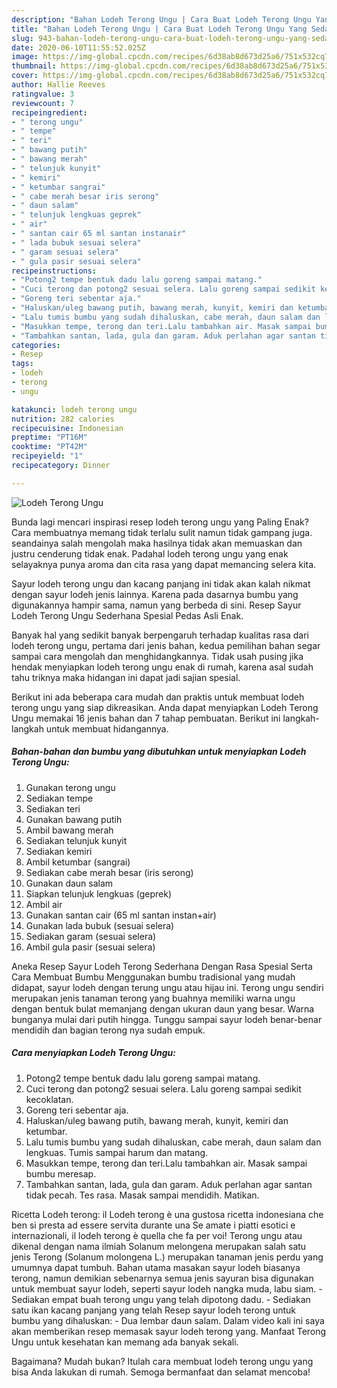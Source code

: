 ```yaml
---
description: "Bahan Lodeh Terong Ungu | Cara Buat Lodeh Terong Ungu Yang Sedap"
title: "Bahan Lodeh Terong Ungu | Cara Buat Lodeh Terong Ungu Yang Sedap"
slug: 943-bahan-lodeh-terong-ungu-cara-buat-lodeh-terong-ungu-yang-sedap
date: 2020-06-10T11:55:52.025Z
image: https://img-global.cpcdn.com/recipes/6d38ab8d673d25a6/751x532cq70/lodeh-terong-ungu-foto-resep-utama.jpg
thumbnail: https://img-global.cpcdn.com/recipes/6d38ab8d673d25a6/751x532cq70/lodeh-terong-ungu-foto-resep-utama.jpg
cover: https://img-global.cpcdn.com/recipes/6d38ab8d673d25a6/751x532cq70/lodeh-terong-ungu-foto-resep-utama.jpg
author: Hallie Reeves
ratingvalue: 3
reviewcount: 7
recipeingredient:
- " terong ungu"
- " tempe"
- " teri"
- " bawang putih"
- " bawang merah"
- " telunjuk kunyit"
- " kemiri"
- " ketumbar sangrai"
- " cabe merah besar iris serong"
- " daun salam"
- " telunjuk lengkuas geprek"
- " air"
- " santan cair 65 ml santan instanair"
- " lada bubuk sesuai selera"
- " garam sesuai selera"
- " gula pasir sesuai selera"
recipeinstructions:
- "Potong2 tempe bentuk dadu lalu goreng sampai matang."
- "Cuci terong dan potong2 sesuai selera. Lalu goreng sampai sedikit kecoklatan."
- "Goreng teri sebentar aja."
- "Haluskan/uleg bawang putih, bawang merah, kunyit, kemiri dan ketumbar."
- "Lalu tumis bumbu yang sudah dihaluskan, cabe merah, daun salam dan lengkuas. Tumis sampai harum dan matang."
- "Masukkan tempe, terong dan teri.Lalu tambahkan air. Masak sampai bumbu meresap."
- "Tambahkan santan, lada, gula dan garam. Aduk perlahan agar santan tidak pecah. Tes rasa. Masak sampai mendidih. Matikan."
categories:
- Resep
tags:
- lodeh
- terong
- ungu

katakunci: lodeh terong ungu 
nutrition: 282 calories
recipecuisine: Indonesian
preptime: "PT16M"
cooktime: "PT42M"
recipeyield: "1"
recipecategory: Dinner

---
```



![Lodeh Terong Ungu](https://img-global.cpcdn.com/recipes/6d38ab8d673d25a6/751x532cq70/lodeh-terong-ungu-foto-resep-utama.jpg)

Bunda lagi mencari inspirasi resep lodeh terong ungu yang Paling Enak? Cara membuatnya memang tidak terlalu sulit namun tidak gampang juga. seandainya salah mengolah maka hasilnya tidak akan memuaskan dan justru cenderung tidak enak. Padahal lodeh terong ungu yang enak selayaknya punya aroma dan cita rasa yang dapat memancing selera kita.

Sayur lodeh terong ungu dan kacang panjang ini tidak akan kalah nikmat dengan sayur lodeh jenis lainnya. Karena pada dasarnya bumbu yang digunakannya hampir sama, namun yang berbeda di sini. Resep Sayur Lodeh Terong Ungu Sederhana Spesial Pedas Asli Enak.

Banyak hal yang sedikit banyak berpengaruh terhadap kualitas rasa dari lodeh terong ungu, pertama dari jenis bahan, kedua pemilihan bahan segar sampai cara mengolah dan menghidangkannya. Tidak usah pusing jika hendak menyiapkan lodeh terong ungu enak di rumah, karena asal sudah tahu triknya maka hidangan ini dapat jadi sajian spesial.


Berikut ini ada beberapa cara mudah dan praktis untuk membuat lodeh terong ungu yang siap dikreasikan. Anda dapat menyiapkan Lodeh Terong Ungu memakai 16 jenis bahan dan 7 tahap pembuatan. Berikut ini langkah-langkah untuk membuat hidangannya.

<!--inarticleads1-->

##### Bahan-bahan dan bumbu yang dibutuhkan untuk menyiapkan Lodeh Terong Ungu:

1. Gunakan  terong ungu
1. Sediakan  tempe
1. Sediakan  teri
1. Gunakan  bawang putih
1. Ambil  bawang merah
1. Sediakan  telunjuk kunyit
1. Sediakan  kemiri
1. Ambil  ketumbar (sangrai)
1. Sediakan  cabe merah besar (iris serong)
1. Gunakan  daun salam
1. Siapkan  telunjuk lengkuas (geprek)
1. Ambil  air
1. Gunakan  santan cair (65 ml santan instan+air)
1. Gunakan  lada bubuk (sesuai selera)
1. Sediakan  garam (sesuai selera)
1. Ambil  gula pasir (sesuai selera)


Aneka Resep Sayur Lodeh Terong Sederhana Dengan Rasa Spesial Serta Cara Membuat Bumbu Menggunakan bumbu tradisional yang mudah didapat, sayur lodeh dengan terung ungu atau hijau ini. Terong ungu sendiri merupakan jenis tanaman terong yang buahnya memiliki warna ungu dengan bentuk bulat memanjang dengan ukuran daun yang besar. Warna bunganya mulai dari putih hingga. Tunggu sampai sayur lodeh benar-benar mendidih dan bagian terong nya sudah empuk. 

<!--inarticleads2-->

##### Cara menyiapkan Lodeh Terong Ungu:

1. Potong2 tempe bentuk dadu lalu goreng sampai matang.
1. Cuci terong dan potong2 sesuai selera. Lalu goreng sampai sedikit kecoklatan.
1. Goreng teri sebentar aja.
1. Haluskan/uleg bawang putih, bawang merah, kunyit, kemiri dan ketumbar.
1. Lalu tumis bumbu yang sudah dihaluskan, cabe merah, daun salam dan lengkuas. Tumis sampai harum dan matang.
1. Masukkan tempe, terong dan teri.Lalu tambahkan air. Masak sampai bumbu meresap.
1. Tambahkan santan, lada, gula dan garam. Aduk perlahan agar santan tidak pecah. Tes rasa. Masak sampai mendidih. Matikan.


Ricetta Lodeh terong: il Lodeh terong è una gustosa ricetta indonesiana che ben si presta ad essere servita durante una Se amate i piatti esotici e internazionali, il lodeh terong è quella che fa per voi! Terong ungu atau dikenal dengan nama ilmiah Solanum melongena merupakan salah satu jenis Terong (Solanum molongena L.) merupakan tanaman jenis perdu yang umumnya dapat tumbuh. Bahan utama masakan sayur lodeh biasanya terong, namun demikian sebenarnya semua jenis sayuran bisa digunakan untuk membuat sayur lodeh, seperti sayur lodeh nangka muda, labu siam. - Sediakan empat buah terong ungu yang telah dipotong dadu. - Sediakan satu ikan kacang panjang yang telah Resep sayur lodeh terong untuk bumbu yang dihaluskan: - Dua lembar daun salam. Dalam video kali ini saya akan memberikan resep memasak sayur lodeh terong yang. Manfaat Terong Ungu untuk kesehatan kan memang ada banyak sekali. 

Bagaimana? Mudah bukan? Itulah cara membuat lodeh terong ungu yang bisa Anda lakukan di rumah. Semoga bermanfaat dan selamat mencoba!

